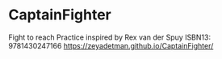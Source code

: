 # CaptainFighter
Fight to reach
Practice inspired by Rex van der Spuy ISBN13: 9781430247166
https://zeyadetman.github.io/CaptainFighter/

